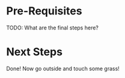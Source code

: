 # Pre-Requisites

TODO: What are the final steps here? 

# Next Steps

Done! Now go outside and touch some grass!